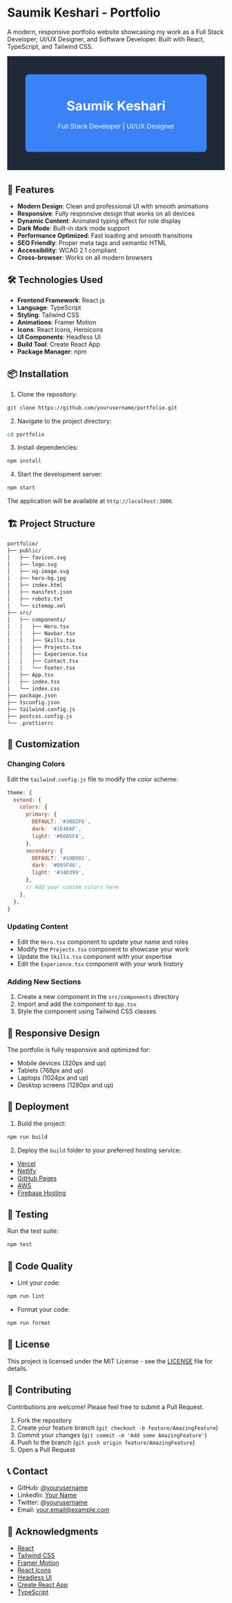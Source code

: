 # Saumik Keshari - Portfolio

A modern, responsive portfolio website showcasing my work as a Full Stack Developer, UI/UX Designer, and Software Developer. Built with React, TypeScript, and Tailwind CSS.

![Portfolio Preview](public/og-image.svg)

## 🌟 Features

- **Modern Design**: Clean and professional UI with smooth animations
- **Responsive**: Fully responsive design that works on all devices
- **Dynamic Content**: Animated typing effect for role display
- **Dark Mode**: Built-in dark mode support
- **Performance Optimized**: Fast loading and smooth transitions
- **SEO Friendly**: Proper meta tags and semantic HTML
- **Accessibility**: WCAG 2.1 compliant
- **Cross-browser**: Works on all modern browsers

## 🛠️ Technologies Used

- **Frontend Framework**: React.js
- **Language**: TypeScript
- **Styling**: Tailwind CSS
- **Animations**: Framer Motion
- **Icons**: React Icons, Heroicons
- **UI Components**: Headless UI
- **Build Tool**: Create React App
- **Package Manager**: npm

## 📦 Installation

1. Clone the repository:
```bash
git clone https://github.com/yourusername/portfolio.git
```

2. Navigate to the project directory:
```bash
cd portfolio
```

3. Install dependencies:
```bash
npm install
```

4. Start the development server:
```bash
npm start
```

The application will be available at `http://localhost:3000`.

## 🏗️ Project Structure

```
portfolio/
├── public/
│   ├── favicon.svg
│   ├── logo.svg
│   ├── og-image.svg
│   ├── hero-bg.jpg
│   ├── index.html
│   ├── manifest.json
│   ├── robots.txt
│   └── sitemap.xml
├── src/
│   ├── components/
│   │   ├── Hero.tsx
│   │   ├── Navbar.tsx
│   │   ├── Skills.tsx
│   │   ├── Projects.tsx
│   │   ├── Experience.tsx
│   │   ├── Contact.tsx
│   │   └── Footer.tsx
│   ├── App.tsx
│   ├── index.tsx
│   └── index.css
├── package.json
├── tsconfig.json
├── tailwind.config.js
├── postcss.config.js
└── .prettierrc
```

## 🎨 Customization

### Changing Colors
Edit the `tailwind.config.js` file to modify the color scheme:

```javascript
theme: {
  extend: {
    colors: {
      primary: {
        DEFAULT: '#3B82F6',
        dark: '#1E40AF',
        light: '#60A5FA',
      },
      secondary: {
        DEFAULT: '#10B981',
        dark: '#065F46',
        light: '#34D399',
      },
      // Add your custom colors here
    },
  },
}
```

### Updating Content
- Edit the `Hero.tsx` component to update your name and roles
- Modify the `Projects.tsx` component to showcase your work
- Update the `Skills.tsx` component with your expertise
- Edit the `Experience.tsx` component with your work history

### Adding New Sections
1. Create a new component in the `src/components` directory
2. Import and add the component to `App.tsx`
3. Style the component using Tailwind CSS classes

## 📱 Responsive Design

The portfolio is fully responsive and optimized for:
- Mobile devices (320px and up)
- Tablets (768px and up)
- Laptops (1024px and up)
- Desktop screens (1280px and up)

## 🚀 Deployment

1. Build the project:
```bash
npm run build
```

2. Deploy the `build` folder to your preferred hosting service:
- [Vercel](https://vercel.com)
- [Netlify](https://netlify.com)
- [GitHub Pages](https://pages.github.com)
- [AWS](https://aws.amazon.com)
- [Firebase Hosting](https://firebase.google.com)

## 🧪 Testing

Run the test suite:
```bash
npm test
```

## 📝 Code Quality

- Lint your code:
```bash
npm run lint
```

- Format your code:
```bash
npm run format
```

## 📄 License

This project is licensed under the MIT License - see the [LICENSE](LICENSE) file for details.

## 👥 Contributing

Contributions are welcome! Please feel free to submit a Pull Request.

1. Fork the repository
2. Create your feature branch (`git checkout -b feature/AmazingFeature`)
3. Commit your changes (`git commit -m 'Add some AmazingFeature'`)
4. Push to the branch (`git push origin feature/AmazingFeature`)
5. Open a Pull Request

## 📞 Contact

- GitHub: [@yourusername](https://github.com/yourusername)
- LinkedIn: [Your Name](https://linkedin.com/in/yourusername)
- Twitter: [@yourusername](https://twitter.com/yourusername)
- Email: your.email@example.com

## 🙏 Acknowledgments

- [React](https://reactjs.org/)
- [Tailwind CSS](https://tailwindcss.com/)
- [Framer Motion](https://www.framer.com/motion/)
- [React Icons](https://react-icons.github.io/react-icons/)
- [Headless UI](https://headlessui.dev/)
- [Create React App](https://create-react-app.dev/)
- [TypeScript](https://www.typescriptlang.org/) 